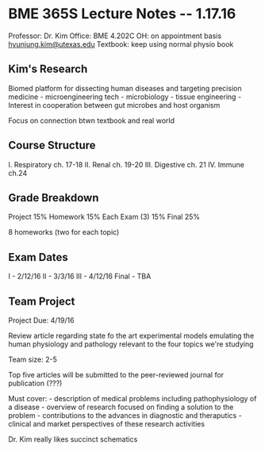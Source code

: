 BME 365S Lecture Notes -- 1.17.16
==

Professor: Dr. Kim
Office: BME 4.202C
OH: on appointment basis
hyunjung.kim@utexas.edu
Textbook: keep using normal physio book

Kim's Research
-
Biomed platform for dissecting human diseases and targeting precision medicine
	- microengineering tech
	- microbiology
	- tissue engineering
	- Interest in cooperation between gut microbes and host organism

Focus on connection btwn textbook and real world

Course Structure
-
I. Respiratory 
ch. 17-18
II. Renal
ch. 19-20
III. Digestive
ch. 21
IV. Immune
ch.24

Grade Breakdown
-
Project   		15%
Homework  		15%
Each Exam (3)   15%
Final   		25%

8 homeworks (two for each topic)

Exam Dates
-
I - 2/12/16
II - 3/3/16
III - 4/12/16
Final - TBA

Team Project
-
Project Due: 4/19/16

Review article regarding state fo the art experimental models emulating the human physiology and pathology 
relevant to the four topics we're studying

Team size: 2-5

Top five articles will be submitted to the peer-reviewed journal for publication (???)

Must cover:
	- description of medical problems including pathophysiology of a disease
	- overview of research focused on finding a solution to the problem
	- contributions to the advances in diagnostic and theraputics
	- clinical and market perspectives of these research activities

Dr. Kim really likes succinct schematics
